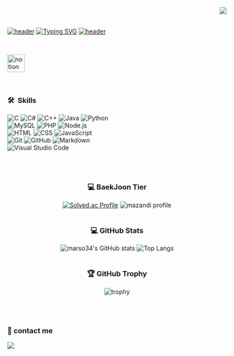 <div align="right">
  <a href="https://hits.seeyoufarm.com"><img src="https://hits.seeyoufarm.com/api/count/incr/badge.svg?url=https%3A%2F%2Fgithub.com%2Fmarso34&count_bg=%2379C83D&title_bg=%23555555&icon=&icon_color=%23E7E7E7&title=hits&edge_flat=false"/></a>
</div>

<br>

[![header](https://capsule-render.vercel.app/api?type=waving&color=timeAuto&text=&animation=twinkling&height=100)](https://github.com/marso34)
[![Typing SVG](https://readme-typing-svg.demolab.com?font=IBM+Plex+Mono&weight=500&size=45&duration=4000&pause=3&center=true&random=true&width=1000&height=100&lines=Welcome+to+June's+GitHub)](https://github.com/marso34)
[![header](https://capsule-render.vercel.app/api?section=footer&type=waving&color=timeAuto&text=&animation=twinkling&height=70)](https://github.com/marso34)


<!--text=메인 텍스트, desc=부가 설명, 작은 글-->
 
<!-- 
  [![Notion Portfolio](https://img.shields.io/badge/Portfolio-white?style=flat-square&logo=Notion&logoColor=black)](https://leejune.notion.site/70b846886e2e41368280f5a7e49f9e0d)
  <br/>   
-->

<br/>

[<img src='https://cdn.jsdelivr.net/npm/simple-icons@3.0.1/icons/notion.svg' alt='notion' height='40'>](https://leejune.notion.site/)  

<br/>

### 🛠 &nbsp;Skills

![C](https://img.shields.io/badge/-C-A8B9CC?style=flat&logo=C&logoColor=white)
![C#](https://img.shields.io/badge/-C%23-239120?style=fla&logo=Csharp&logoColor=whitet)
![C++](https://img.shields.io/badge/-C++-00599C?style=flat&logo=C%2B%2B&logoColor=white)
![Java](https://img.shields.io/badge/-Java-007396?style=flat&logo=Java&logoColor=white)
![Python](https://img.shields.io/badge/-Python-3776AB?style=flat&logo=python&logoColor=white)\
![MySQL](https://img.shields.io/badge/-MySQL-4479A1?style=flat&logo=MySQL&logoColor=white)
![PHP](https://img.shields.io/badge/-PHP-777BB4?style=flat&logo=PHP&logoColor=white)
![Node.js](https://img.shields.io/badge/-Node.js-339933?style=flat&logo=Node.js&logoColor=white)\
![HTML](https://img.shields.io/badge/-HTML-E34F26?style=flat&logo=HTML5&logoColor=white)
![CSS](https://img.shields.io/badge/-CSS-1572B6?style=flat&logo=CSS3&logoColor=white)
![JavaScript](https://img.shields.io/badge/-JavaScript-F7DF1E?style=flat&logo=javascript&logoColor=white)\
![Git](https://img.shields.io/badge/-Git-F05032?style=flat&logo=git&logoColor=white)
![GitHub](https://img.shields.io/badge/-GitHub-181717?style=flat&logo=github&logoColor=white)
![Markdown](https://img.shields.io/badge/-Markdown-000000?style=flat&logo=markdown&logoColor=white)\
![Visual Studio Code](https://img.shields.io/badge/-Visual%20Studio%20Code-007ACC?style=flat&logo=visual-studio-code&logoColor=white)

<br/>
<br/>

<div align='center'>
  
  ### 💻 BaekJoon Tier
  
  [![Solved.ac Profile](http://mazassumnida.wtf/api/v2/generate_badge?boj=mars102aq)](https://solved.ac/mars102aq/)
  ![mazandi profile](http://mazandi.herokuapp.com/api?handle=mars102aq&theme=cold) 

  #
  
  ### 💻 GitHub Stats
  
  ![marso34's GitHub stats](https://github-readme-stats.vercel.app/api?username=marso34&count_private=true&show_icons=true&bg_color=35,1b202d,677489,9aa5b8,d1d8e2&title_color=fff&text_color=fff&border_radius=16)
  ![Top Langs](https://github-readme-stats.vercel.app/api/top-langs/?username=marso34&layout=compact&bg_color=35,d1d8e2,9aa5b8,677489,1b202d&title_color=fff&text_color=fff&border_radius=12)

  #

   ### 🏆 GitHub Trophy

  ![trophy](https://github-profile-trophy.vercel.app/?username=marso34&column=7&rank=SECRET,SSS,SS,S,AAA,AA,A,B,C&margin-w=8&theme=onedark&no-bg=true)

</div>

<br/>
<br/>

### 📧 contact me
<a href="mailto:mars102aq@gmail.com"><img src="https://img.shields.io/badge/-mars102aq@gmail.com-red?style=flat&logo=Gmail&logoColor=white"/></a>

